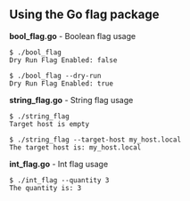 ## Using the Go flag package

**bool_flag.go** - Boolean flag usage
```
$ ./bool_flag
Dry Run Flag Enabled: false

$ ./bool_flag --dry-run
Dry Run Flag Enabled: true
```

**string_flag.go** - String flag usage
```
$ ./string_flag
Target host is empty

$ ./string_flag --target-host my_host.local
The target host is: my_host.local
```

**int_flag.go** - Int flag usage
```
$ ./int_flag --quantity 3
The quantity is: 3
```
